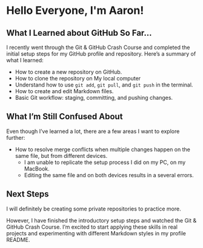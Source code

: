 # Hello Everyone, I'm Aaron!  

## **What I Learned about GitHub So Far...** 

I recently went through the Git & GitHub Crash Course and completed the initial setup steps for my GitHub profile and repository. Here’s a summary of what I learned:  
- How to create a new repository on GitHub.  
- How to clone the repository on My local computer
- Understand how to use `git add`, `git pull`, and `git push` in the terminal.  
- How to create and edit Markdown files.  
- Basic Git workflow: staging, committing, and pushing changes.  
 

## **What I’m Still Confused About**

Even though I’ve learned a lot, there are a few areas I want to explore further:
- How to resolve merge conflicts when multiple changes happen on the same file, but from different devices.  
  - I am unable to replicate the setup process I did on my PC, on my MacBook.
  - Editing the same file and on both devices results in a several errors.

## **Next Steps**  
I will definitely be creating some private repositories to practice more.

However, I have finished the introductory setup steps and watched the Git & GitHub Crash Course. 
I’m excited to start applying these skills in real projects and experimenting with different Markdown styles in my profile README.  



